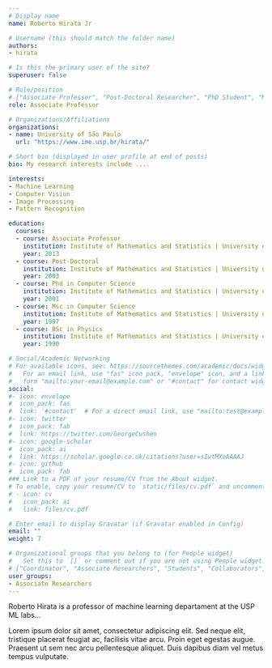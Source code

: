 ```yaml
---
# Display name
name: Roberto Hirata Jr

# Username (this should match the folder name)
authors:
- hirata

# Is this the primary user of the site?
superuser: false

# Role/position
# ["Associate Professor", "Post-Doctoral Researcher", "PhD Student", "Master Student", "Undergrad Student"] 
role: Associate Professor

# Organizations/Affiliations
organizations:
- name: University of São Paulo
  url: "https://www.ime.usp.br/hirata/"

# Short bio (displayed in user profile at end of posts)
bio: My research interests include ....

interests:
- Machine Learning
- Computer Vision 
- Image Processing
- Pattern Recognition

education:
  courses:
  - course: Associate Professor
    institution: Institute of Mathematics and Statistics | University of São Paulo
    year: 2013
  - course: Post-Doctoral
    institution: Institute of Mathematics and Statistics | University of São Paulo
    year: 2003
  - course: Phd in Computer Science
    institution: Institute of Mathematics and Statistics | University of São Paulo
    year: 2001
  - course: Msc in Computer Science
    institution: Institute of Mathematics and Statistics | University of São Paulo
    year: 1997
  - course: BSc in Physics
    institution: Institute of Mathematics and Statistics | University of São Paulo
    year: 1990

# Social/Academic Networking
# For available icons, see: https://sourcethemes.com/academic/docs/widgets/#icons
#   For an email link, use "fas" icon pack, "envelope" icon, and a link in the
#   form "mailto:your-email@example.com" or "#contact" for contact widget.
social:
#- icon: envelope
#  icon_pack: fas
#  link: '#contact'  # For a direct email link, use "mailto:test@example.org".
#- icon: twitter
#  icon_pack: fab
#  link: https://twitter.com/GeorgeCushen
#- icon: google-scholar
#  icon_pack: ai
#  link: https://scholar.google.co.uk/citations?user=sIwtMXoAAAAJ
#- icon: github
#  icon_pack: fab
### Link to a PDF of your resume/CV from the About widget.
# To enable, copy your resume/CV to `static/files/cv.pdf` and uncomment the lines below.  
# - icon: cv
#   icon_pack: ai
#   link: files/cv.pdf

# Enter email to display Gravatar (if Gravatar enabled in Config)
email: ""
weight: 7

# Organizational groups that you belong to (for People widget)
#   Set this to `[]` or comment out if you are not using People widget.  
# ["Coordinator", "Associate Researchers", "Students", "Collaborators"]
user_groups:
- Associate Researchers
---
```


Roberto Hirata is a professor of machine learning departament at the USP ML labs...

Lorem ipsum dolor sit amet, consectetur adipiscing elit. Sed neque elit, tristique placerat feugiat ac, facilisis vitae arcu. Proin eget egestas augue. Praesent ut sem nec arcu pellentesque aliquet. Duis dapibus diam vel metus tempus vulputate. 
